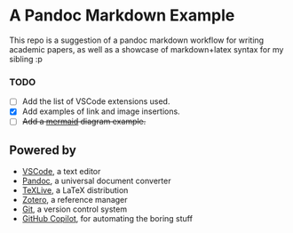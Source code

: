 # A Pandoc Markdown Example
This repo is a suggestion of a pandoc markdown workflow for writing academic papers, as well as a showcase of markdown+latex syntax for my sibling :p

### TODO
   - [ ] Add the list of VSCode extensions used.
   - [x] Add examples of link and image insertions.
   - [ ] ~~Add a [mermaid](https://mermaid.js.org/) diagram example.~~

## Powered by
- [VSCode](https://code.visualstudio.com/), a text editor
- [Pandoc](https://pandoc.org/), a universal document converter
- [TeXLive](https://www.tug.org/texlive/), a LaTeX distribution
- [Zotero](https://www.zotero.org/), a reference manager
- [Git](https://git-scm.com/), a version control system
- [GitHub Copilot](https://copilot.github.com/), for automating the boring stuff